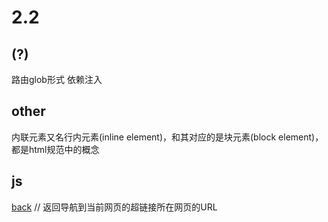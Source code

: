2.2
=======
(?)
-------
路由glob形式
依赖注入

other
--------
内联元素又名行内元素(inline element)，和其对应的是块元素(block element)，都是html规范中的概念

js
-------
<a href="#" onclick="self.location=document.referrer;">back</a> // 返回导航到当前网页的超链接所在网页的URL
